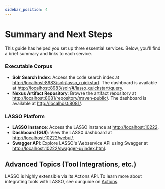 ```yaml
---
sidebar_position: 4
---
```


# Summary and Next Steps

This guide has helped you set up three essential services. Below, you'll find a brief summary and links to each service.

### Executable Corpus

* **Solr Search Index**: Access the code search index at [http://localhost:8983/solr/lasso_quickstart](http://localhost:8983/solr/lasso_quickstart). The dashboard is available at [http://localhost:8983/solr/#/lasso_quickstart/query](http://localhost:8983/solr/#/lasso_quickstart/query).
* **Nexus Artifact Repository**: Browse the artifact repository at [http://localhost:8081/repository/maven-public/](http://localhost:8081/repository/maven-public/). The dashboard is available at [http://localhost:8081/](http://localhost:8081/).

### LASSO Platform

* **LASSO Instance**: Access the LASSO instance at [http://localhost:10222](http://localhost:10222).
* **Dashboard (GUI)**: View the LASSO dashboard at [http://localhost:10222/webui/](http://localhost:10222/webui/).
* **Swagger API**: Explore LASSO's Webservice API using Swagger at [http://localhost:10222/swagger-ui/index.html](http://localhost:10222/swagger-ui/index.html).

## Advanced Topics (Tool Integrations, etc.)

LASSO is highly extensible via its Actions API. To learn more about integrating tools with LASSO, see our guide on [Actions](../platform/actions_api.md).